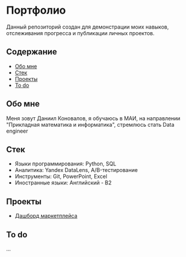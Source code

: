 # Портфолио
Данный репозиторий создан для демонстрации моих навыков, отслеживания прогресса и публикации личных проектов.
## Содержание
- [Обо мне](#Обо-мне)
- [Стек](#Стек)
- [Проекты](#Проекты)
- [To do](#to-do)
## Обо мне
Меня зовут Даниил Коновалов, я обучаюсь в МАИ, на направлении "Прикладная математика и информатика", стремлюсь стать Data engineer
## Стек
 - Языки программирования: Python, SQL
 - Аналитика: Yandex DataLens, A/B-тестирование
 - Инструменты: Git, PowerPoint, Excel
 - Иностранные языки: Английский - B2
## Проекты
- [Дашборд маркетплейса]([https://www.typescriptlang.org/](https://datalens.yandex.cloud/qixvfwycbuoib-sales))
## To do
...
